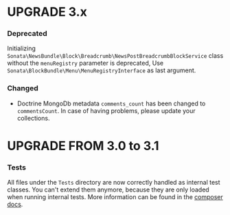 UPGRADE 3.x
===========

### Deprecated
Initializing `Sonata\NewsBundle\Block\Breadcrumb\NewsPostBreadcrumbBlockService` class without the `menuRegistry` parameter is deprecated, Use `Sonata\BlockBundle\Menu\MenuRegistryInterface` as last argument.

### Changed
- Doctrine MongoDb metadata `comments_count` has been changed to `commentsCount`. In case of having problems, please update your collections.

UPGRADE FROM 3.0 to 3.1
=======================

### Tests

All files under the ``Tests`` directory are now correctly handled as internal test classes. 
You can't extend them anymore, because they are only loaded when running internal tests. 
More information can be found in the [composer docs](https://getcomposer.org/doc/04-schema.md#autoload-dev).

